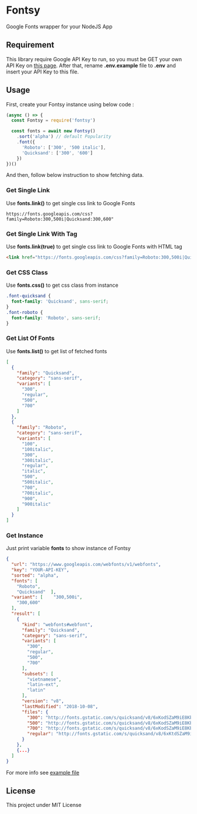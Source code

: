 # Fontsy

Google Fonts wrapper for your NodeJS App

## Requirement

This library require Google API Key to run, so you must be GET your own API Key on [this page](https://developers.google.com/fonts/docs/developer_api). After that, rename **.env.example** file to **.env** and insert your API Key to this file.

## Usage

First, create your Fontsy instance using below code :

```js
(async () => {
  const Fontsy = require('fontsy')

  const fonts = await new Fontsy()
    .sort('alpha') // default Popularity
    .font({
      'Roboto': ['300', '500 italic'],
      'Quicksand': ['300', '600']
    })
})()
```

And then, follow below instruction to show fetching data.

### Get Single Link

Use **fonts.link()** to get single css link to Google Fonts

```
https://fonts.googleapis.com/css?family=Roboto:300,500i|Quicksand:300,600"
```

### Get Single Link With Tag

Use **fonts.link(true)** to get single css link to Google Fonts with HTML tag

```html
<link href="https://fonts.googleapis.com/css?family=Roboto:300,500i|Quicksand:300,600"rel="stylesheet">
```

### Get CSS Class

Use **fonts.css()** to get css class from instance

```css
.font-quicksand {
  font-family: 'Quicksand', sans-serif;
}
.font-roboto {
  font-family: 'Roboto', sans-serif;
}
```

### Get List Of Fonts

Use **fonts.list()** to get list of fetched fonts

```json
[
  {
    "family": "Quicksand",
    "category": "sans-serif",
    "variants": [
      "300",
      "regular",
      "500",
      "700"
    ]
  },
  {
    "family": "Roboto",
    "category": "sans-serif",
    "variants": [
      "100",
      "100italic",
      "300",
      "300italic",
      "regular",
      "italic",
      "500",
      "500italic",
      "700",
      "700italic",
      "900",
      "900italic"
    ]
  }
]
```

### Get Instance

Just print variable **fonts** to show instance of Fontsy

```json
{
  "url": "https://www.googleapis.com/webfonts/v1/webfonts",
  "key": "YOUR-API-KEY",
  "sorted": "alpha",
  "fonts": [
    "Roboto",
    "Quicksand"  ],
  "variant": [    "300,500i",
    "300,600"
  ],
  "result": [
    {
      "kind": "webfonts#webfont",
      "family": "Quicksand",
      "category": "sans-serif",
      "variants": [
        "300",
        "regular",
        "500",
        "700"
      ],
      "subsets": [
        "vietnamese",
        "latin-ext",
        "latin"
      ],
      "version": "v8",
      "lastModified": "2018-10-08",
      "files": {
        "300": "http://fonts.gstatic.com/s/quicksand/v8/6xKodSZaM9iE8KbpRA_pgHYoSA.ttf",
        "500": "http://fonts.gstatic.com/s/quicksand/v8/6xKodSZaM9iE8KbpRA_p2HcoSA.ttf",
        "700": "http://fonts.gstatic.com/s/quicksand/v8/6xKodSZaM9iE8KbpRA_pkHEoSA.ttf",
        "regular": "http://fonts.gstatic.com/s/quicksand/v8/6xKtdSZaM9iE8KbpRA_RLA.ttf"
      }
    },
    {...}
  ]
}
```

For more info see [example file](example.js)

## License

This project under MIT License
